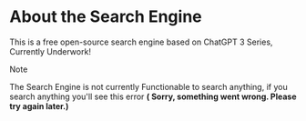 # About the Search Engine 
This is a free open-source search engine based on ChatGPT 3 Series, Currently Underwork!

> [!NOTE]
> The Search Engine is not currently Functionable to search anything, if you search anything you'll see this error **( Sorry, something went wrong. Please try again later.)**
